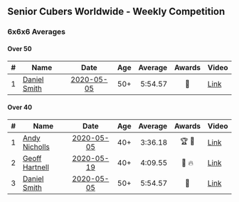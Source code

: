 ## Senior Cubers Worldwide - Weekly Competition
### 6x6x6 Averages

#### Over 50

| # | Name | Date | Age | Average | Awards | Video |
| :--: | -- | :--: | :--: | --: | :--: | -- |
| 1 | [Daniel Smith](../persons/daniel_smith.md) | [2020-05-05](results/2020-05-05.md) | 50+ | 5:54.57 | 🥈 | [Link](https://www.facebook.com/events/557526585195168/permalink/562187611395732/) |

#### Over 40

| # | Name | Date | Age | Average | Awards | Video |
| :--: | -- | :--: | :--: | --: | :--: | -- |
| 1 | [Andy Nicholls](../persons/andy_nicholls.md) | [2020-05-05](results/2020-05-05.md) | 40+ | 3:36.18 | 🏆 🥇 | [Link](https://www.facebook.com/events/557526585195168/permalink/558595331754960/) |
| 2 | [Geoff Hartnell](../persons/geoff_hartnell.md) | [2020-05-19](results/2020-05-19.md) | 40+ | 4:09.55 | 🥈 🔥 | [Link](https://www.facebook.com/events/201300894172579/permalink/202036944098974/) |
| 3 | [Daniel Smith](../persons/daniel_smith.md) | [2020-05-05](results/2020-05-05.md) | 50+ | 5:54.57 | 🥈 | [Link](https://www.facebook.com/events/557526585195168/permalink/562187611395732/) |


<!-- Global site tag (gtag.js) - Google Analytics -->
<script async src="https://www.googletagmanager.com/gtag/js?id=UA-86348435-3"></script>
<script>window.dataLayer = window.dataLayer || []; function gtag() {dataLayer.push(arguments);} gtag('js', new Date()); gtag('config', 'UA-86348435-3');</script>
